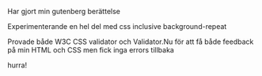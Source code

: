 Har gjort min gutenberg berättelse

Experimenterande en hel del med css inclusive background-repeat

Provade både W3C CSS validator och Validator.Nu för att få både feedback på min HTML och CSS men fick inga errors tillbaka

hurra!
